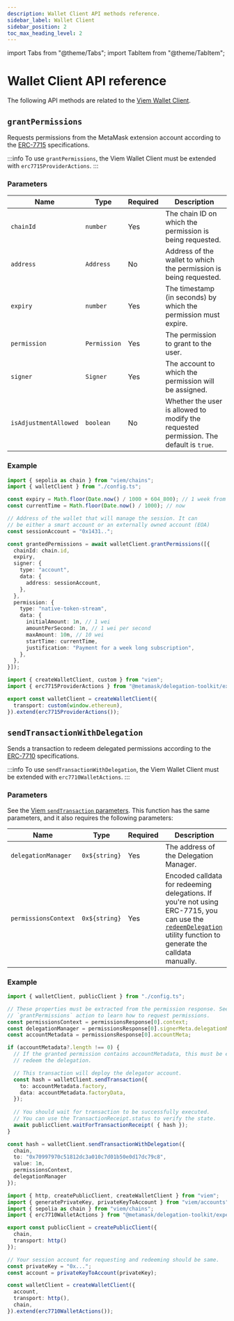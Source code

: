 ```yaml
---
description: Wallet Client API methods reference.
sidebar_label: Wallet Client
sidebar_position: 2
toc_max_heading_level: 2
---
```


import Tabs from "@theme/Tabs";
import TabItem from "@theme/TabItem";

# Wallet Client API reference

The following API methods are related to the [Viem Wallet Client](https://viem.sh/docs/clients/wallet).

## `grantPermissions`

Requests permissions from the MetaMask extension account according to the [ERC-7715](https://eips.ethereum.org/EIPS/eip-7715) specifications.

:::info
To use `grantPermissions`, the Viem Wallet Client must be extended with `erc7715ProviderActions`.
:::

### Parameters

| Name | Type | Required | Description |
| ---- | ---- | -------- | ----------- |
| `chainId` | `number` | Yes | The chain ID on which the permission is being requested. |
| `address` | `Address` | No | Address of the wallet to which the permission is being requested. |
| `expiry` | `number` | Yes | The timestamp (in seconds) by which the permission must expire. |
| `permission` | `Permission` | Yes | The permission to grant to the user. |
| `signer` | `Signer` | Yes | The account to which the permission will be assigned. |
| `isAdjustmentAllowed` | `boolean` | No | Whether the user is allowed to modify the requested permission. The default is `true`. |

### Example

<Tabs>
<TabItem value ="example.ts">

```ts
import { sepolia as chain } from "viem/chains";
import { walletClient } from "./config.ts";

const expiry = Math.floor(Date.now() / 1000 + 604_800); // 1 week from now.
const currentTime = Math.floor(Date.now() / 1000); // now

// Address of the wallet that will manage the session. It can 
// be either a smart account or an externally owned account (EOA)
const sessionAccount = "0x1431..";

const grantedPermissions = await walletClient.grantPermissions([{
  chainId: chain.id,
  expiry,
  signer: {
    type: "account",
    data: {
      address: sessionAccount,
    },
  },
  permission: {
    type: "native-token-stream",
    data: {
      initialAmount: 1n, // 1 wei
      amountPerSecond: 1n, // 1 wei per second
      maxAmount: 10n, // 10 wei
      startTime: currentTime,
      justification: "Payment for a week long subscription",
    },
  },
}]);
```

</TabItem>
<TabItem value ="config.ts">

```ts
import { createWalletClient, custom } from "viem";
import { erc7715ProviderActions } from "@metamask/delegation-toolkit/experimental";

export const walletClient = createWalletClient({
  transport: custom(window.ethereum),
}).extend(erc7715ProviderActions());
```

</TabItem>
</Tabs>

## `sendTransactionWithDelegation`

Sends a transaction to redeem delegated permissions according to the [ERC-7710](https://eips.ethereum.org/EIPS/eip-7710) specifications.

:::info
To use `sendTransactionWithDelegation`, the Viem Wallet Client must be
extended with `erc7710WalletActions`.
:::

### Parameters

See the [Viem `sendTransaction` parameters](https://viem.sh/docs/actions/wallet/sendTransaction#parameters).
This function has the same parameters, and it also requires the following parameters:

| Name | Type | Required | Description                                                                                                                                                                                               |
| ---- | ---- | -------- |-----------------------------------------------------------------------------------------------------------------------------------------------------------------------------------------------------------|
| `delegationManager` | `0x${string}` | Yes | The address of the Delegation Manager.                                                                                                                                                                    |
| `permissionsContext` | `0x${string}` | Yes | Encoded calldata for redeeming delegations. If you're not using ERC-7715, you can use the [`redeemDelegation`](../delegation.md#redeemdelegation) utility function to generate the calldata manually. |

### Example

<Tabs>
<TabItem value ="example.ts">

```ts
import { walletClient, publicClient } from "./config.ts";

// These properties must be extracted from the permission response. See
// `grantPermissions` action to learn how to request permissions.
const permissionsContext = permissionsResponse[0].context;
const delegationManager = permissionsResponse[0].signerMeta.delegationManager;
const accountMetadata = permissionsResponse[0].accountMeta;

if (accountMetadata?.length !== 0) {
  // If the granted permission contains accountMetadata, this must be executed before attempting to 
  // redeem the delegation.

  // This transaction will deploy the delegator account.
  const hash = walletClient.sendTransaction({
    to: accountMetadata.factory,
    data: accountMetadata.factoryData,
  });
  
  // You should wait for transaction to be successfully executed.
  // You can use the TransactionReceipt.status to verify the state.
  await publicClient.waitForTransactionReceipt( { hash });
}

const hash = walletClient.sendTransactionWithDelegation({
  chain,
  to: "0x70997970c51812dc3a010c7d01b50e0d17dc79c8",
  value: 1n,
  permissionsContext,
  delegationManager
});
```

</TabItem>
<TabItem value ="config.ts">

```ts
import { http, createPublicClient, createWalletClient } from "viem";
import { generatePrivateKey, privateKeyToAccount } from "viem/accounts";
import { sepolia as chain } from "viem/chains";
import { erc7710WalletActions } from "@metamask/delegation-toolkit/experimental";

export const publicClient = createPublicClient({
  chain,
  transport: http()
});

// Your session account for requesting and redeeming should be same.
const privateKey = "0x...";
const account = privateKeyToAccount(privateKey);

const walletClient = createWalletClient({
  account,
  transport: http(),
  chain,
}).extend(erc7710WalletActions());
```

</TabItem>
</Tabs>
